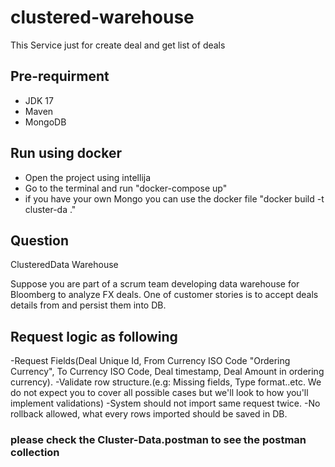 # clustered-warehouse #

This Service just for create deal and get list of deals 

## Pre-requirment ##

- JDK 17 
- Maven 
- MongoDB

## Run using docker ##

- Open the project using intellija 
- Go to the terminal and run "docker-compose up"
- if you have your own Mongo you can use the docker file "docker build -t cluster-da ."

## Question ##
ClusteredData Warehouse

Suppose you are part of a scrum team developing data warehouse for Bloomberg to analyze FX deals. One of customer stories is to accept deals details from and persist them into DB.

## Request logic as following ##
-Request Fields(Deal Unique Id, From Currency ISO Code "Ordering Currency", To Currency ISO Code, Deal timestamp, Deal Amount in ordering currency).
-Validate row structure.(e.g: Missing fields, Type format..etc. We do not expect you to cover all possible cases but we'll look to how you'll implement validations)
-System should not import same request twice.
-No rollback allowed, what every rows imported should be saved in DB.
### please check the Cluster-Data.postman to see the postman collection ###


